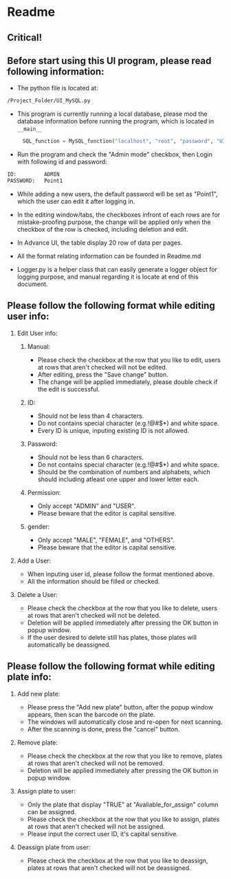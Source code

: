 # Readme

## Critical!

## Before start using this UI program, please read following information:

- The python file is located at:
```bash
/Project_Folder/UI_MySQL.py
```

- This program is currently running a local database, please mod the database information before running the program, which is located in `__main__`

```python
     SQL_function = MySQL_function("localhost", "root", "password", "UI_database")

```
- Run the program and check the "Admin mode" checkbox, then Login with following id 
and password:
```bash
ID:         ADMIN
PASSWORD:   Point1 
```
- While adding a new users, the default password will be set as "Point1", which the user can edit it after logging in.

- In the editing window/tabs, the checkboxes infront of each rows are for mistake-proofing purpose, the change will be applied only when the checkbox of the row is checked, including deletion and edit.

- In Advance UI, the table display 20 row of data per pages.

- All the format relating information can be founded in Readme.md

- Logger.py is a helper class that can easily generate a logger object for logging purpose, and manual regarding it is locate at end of this document.


## Please follow the following format while editing user info:

1. Edit User info:

   1. Manual: 

        - Please check the checkbox at the row that you like to edit, users at rows that aren't checked will not be edited.
        - After editing, press the "Save change" button.
        - The change will be applied immediately, please double check if the edit is successful. 

    2. ID:

        - Should not be less than 4 characters.
        - Do not contains special character (e.g.!@#$*) and white space.
        - Every ID is unique, inputing existing ID is not allowed.

    3. Password:  

        - Should not be less than 6 characters.
        - Do not contains special character (e.g.!@#$*) and white space.
        - Should be the combination of numbers and alphabets, which should including atleast one upper and lower letter each.
    
    4. Permission: 

        - Only accept "ADMIN" and "USER".
        - Please beware that the editor is capital sensitive.

    5. gender:

        - Only accept "MALE", "FEMALE", and "OTHERS".
        - Please beware that the editor is capital sensitive.

2. Add a User:
    
    - When inputing user id, please follow the format mentioned above.
    - All the information should be filled or checked.

3. Delete a User:
    - Please check the checkbox at the row that you like to delete, users at rows that aren't checked will not be deleted.
    - Deletion will be applied immediately after pressing the OK button in popup window.
    - If the user desired to delete still has plates, those plates will automatically be deassigned.

## Please follow the following format while editing plate info:

1. Add new plate:
    - Please press the "Add new plate" button, after the popup window appears, then scan the barcode on the plate.
    - The windows will automatically close and re-open for next scanning.
    - After the scanning is done, press the "cancel" button.

2. Remove plate:
    - Please check the checkbox at the row that you like to remove, plates at rows that aren't checked will not be removed.
    - Deletion will be applied immediately after pressing the OK button in popup window.

3. Assign plate to user:
    - Only the plate that display "TRUE" at "Avaliable_for_assign" column can be assigned.
    - Please check the checkbox at the row that you like to assign, plates at rows that aren't checked will not be assigned.
    - Please input the correct user ID, it's capital sensitive.

4. Deassign plate from user:
    - Please check the checkbox at the row that you like to deassign, plates at rows that aren't checked will not be deassigned.
        

